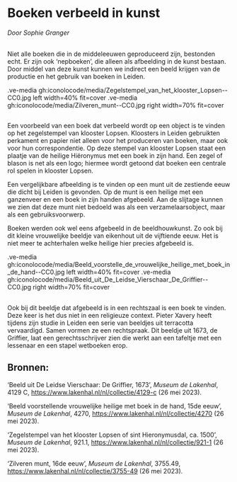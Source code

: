 # Boeken verbeeld in kunst
*Door Sophie Granger*
<br><br>


Niet alle boeken die in de middeleeuwen geproduceerd zijn, bestonden echt. Er zijn ook ‘nepboeken’, die alleen als afbeelding in de kunst bestaan. Door middel van deze kunst kunnen we indirect een beeld krijgen van de productie en het gebruik van boeken in Leiden.

.ve-media gh:iconolocode/media/Zegelstempel_van_het_klooster_Lopsen--CC0.jpg left width=40% fit=cover
.ve-media gh:iconolocode/media/Zilveren_munt--CC0.jpg right width=70% fit=cover
## 

Een voorbeeld van een boek dat verbeeld wordt op een object is te vinden op het zegelstempel van klooster Lopsen. Kloosters in Leiden gebruikten perkament en papier niet alleen voor het produceren van boeken, maar ook voor hun correspondentie. Op deze stempel van klooster Lopsen staat een plaatje van de heilige Hiëronymus met een boek in zijn hand. Een zegel of blason is net als een logo; hiermee wordt getoond dat boeken een centrale rol spelen in klooster Lopsen.

Een vergelijkbare afbeelding is te vinden op een munt uit de zestiende eeuw die dicht bij Leiden is gevonden. Op de munt is een heilige met een ganzenveer en een boek in zijn handen afgebeeld. Aan de slijtage kunnen we zien dat deze munt niet bedoeld was als een verzamelaarsobject, maar als een gebruiksvoorwerp.

Boeken werden ook wel eens afgebeeld in de beeldhouwkunst. Zo ook bij dit kleine vrouwelijke beeldje van eikenhout uit de vijftiende eeuw. Het is niet meer te achterhalen welke heilige hier precies afgebeeld is.

.ve-media gh:iconolocode/media/Beeld_voorstelle_de_vrouwelijke_heilige_met_boek_in_de_hand--CC0.jpg left width=40% fit=cover
.ve-media gh:iconolocode/media/Beeld_uit_De_Leidse_Vierschaar_De_Griffier--CC0.jpg right width=70% fit=cover
## 


Ook bij dit beeldje dat afgebeeld is in een rechtszaal is een boek te vinden. Deze keer is het dus niet in een religieuze context. Pieter Xavery heeft tijdens zijn studie in Leiden een serie van beeldjes uit terracotta vervaardigd. Samen vormen ze een rechtspraak. Dit beeldje uit 1673, de Griffier, laat een gerechtsschrijver zien die werkt aan een tafeltje met een lessenaar en een stapel wetboeken erop.



## Bronnen:

‘Beeld uit De Leidse Vierschaar: De Griffier, 1673’, *Museum de Lakenhal*, 4129 C, <https://www.lakenhal.nl/nl/collectie/4129-c> (26 mei 2023).

‘Beeld voorstellende vrouwelijke heilige met boek in de hand, 15de eeuw’, *Museum de Lakenhal*, 4270, <https://www.lakenhal.nl/nl/collectie/4270> (26 mei 2023).

‘Zegelstempel van het klooster Lopsen of sint Hieronymusdal, ca. 1500’, *Museum de Lakenhal*, 921.1, <https://www.lakenhal.nl/nl/collectie/921-1> (26 mei 2023).

‘Zilveren munt, 16de eeuw’, *Museum de Lakenhal*, 3755.49, <https://www.lakenhal.nl/nl/collectie/3755-49> (26 mei 2023).
